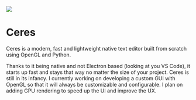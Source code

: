# <img src="https://github.com/valence-dev/.github/blob/main/Profile%20Banner.png" />

# Ceres
Ceres is a modern, fast and lightweight native text editor built from scratch using OpenGL and Python. 

Thanks to it being native and not Electron based (looking at you VS Code), it starts up fast and stays that way no matter the size of your project. Ceres is still in its infancy. I currently working on developing a custom GUI with OpenGL so that it will always be customizable and configurable. I plan on adding GPU rendering to speed up the UI and improve the UX. 
